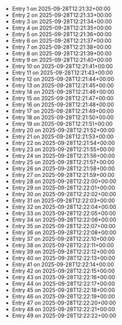 - Entry 1 on 2025-09-28T12:21:32+00:00
- Entry 2 on 2025-09-28T12:21:33+00:00
- Entry 3 on 2025-09-28T12:21:34+00:00
- Entry 4 on 2025-09-28T12:21:35+00:00
- Entry 5 on 2025-09-28T12:21:36+00:00
- Entry 6 on 2025-09-28T12:21:37+00:00
- Entry 7 on 2025-09-28T12:21:38+00:00
- Entry 8 on 2025-09-28T12:21:39+00:00
- Entry 9 on 2025-09-28T12:21:40+00:00
- Entry 10 on 2025-09-28T12:21:41+00:00
- Entry 11 on 2025-09-28T12:21:43+00:00
- Entry 12 on 2025-09-28T12:21:44+00:00
- Entry 13 on 2025-09-28T12:21:45+00:00
- Entry 14 on 2025-09-28T12:21:46+00:00
- Entry 15 on 2025-09-28T12:21:47+00:00
- Entry 16 on 2025-09-28T12:21:48+00:00
- Entry 17 on 2025-09-28T12:21:49+00:00
- Entry 18 on 2025-09-28T12:21:50+00:00
- Entry 19 on 2025-09-28T12:21:51+00:00
- Entry 20 on 2025-09-28T12:21:52+00:00
- Entry 21 on 2025-09-28T12:21:53+00:00
- Entry 22 on 2025-09-28T12:21:54+00:00
- Entry 23 on 2025-09-28T12:21:55+00:00
- Entry 24 on 2025-09-28T12:21:56+00:00
- Entry 25 on 2025-09-28T12:21:57+00:00
- Entry 26 on 2025-09-28T12:21:58+00:00
- Entry 27 on 2025-09-28T12:21:59+00:00
- Entry 28 on 2025-09-28T12:22:00+00:00
- Entry 29 on 2025-09-28T12:22:01+00:00
- Entry 30 on 2025-09-28T12:22:02+00:00
- Entry 31 on 2025-09-28T12:22:03+00:00
- Entry 32 on 2025-09-28T12:22:04+00:00
- Entry 33 on 2025-09-28T12:22:05+00:00
- Entry 34 on 2025-09-28T12:22:06+00:00
- Entry 35 on 2025-09-28T12:22:07+00:00
- Entry 36 on 2025-09-28T12:22:08+00:00
- Entry 37 on 2025-09-28T12:22:10+00:00
- Entry 38 on 2025-09-28T12:22:11+00:00
- Entry 39 on 2025-09-28T12:22:12+00:00
- Entry 40 on 2025-09-28T12:22:13+00:00
- Entry 41 on 2025-09-28T12:22:14+00:00
- Entry 42 on 2025-09-28T12:22:15+00:00
- Entry 43 on 2025-09-28T12:22:16+00:00
- Entry 44 on 2025-09-28T12:22:17+00:00
- Entry 45 on 2025-09-28T12:22:18+00:00
- Entry 46 on 2025-09-28T12:22:19+00:00
- Entry 47 on 2025-09-28T12:22:20+00:00
- Entry 48 on 2025-09-28T12:22:21+00:00
- Entry 49 on 2025-09-28T12:22:22+00:00
